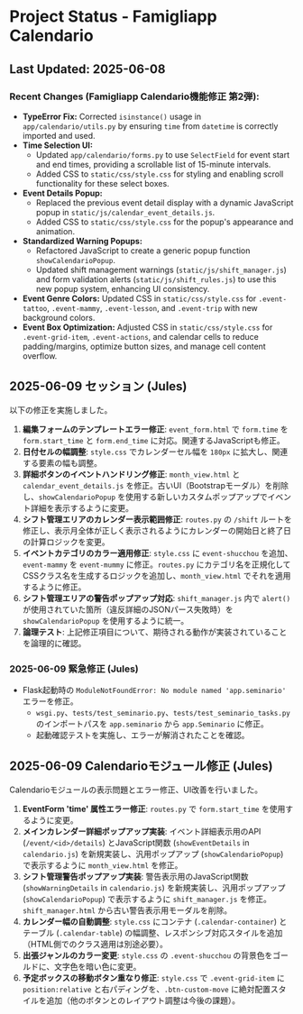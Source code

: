 # Project Status - Famigliapp Calendario

## Last Updated: 2025-06-08

### Recent Changes (Famigliapp Calendario機能修正 第2弾):

*   **TypeError Fix:** Corrected `isinstance()` usage in `app/calendario/utils.py` by ensuring `time` from `datetime` is correctly imported and used.
*   **Time Selection UI:**
    *   Updated `app/calendario/forms.py` to use `SelectField` for event start and end times, providing a scrollable list of 15-minute intervals.
    *   Added CSS to `static/css/style.css` for styling and enabling scroll functionality for these select boxes.
*   **Event Details Popup:**
    *   Replaced the previous event detail display with a dynamic JavaScript popup in `static/js/calendar_event_details.js`.
    *   Added CSS to `static/css/style.css` for the popup's appearance and animation.
*   **Standardized Warning Popups:**
    *   Refactored JavaScript to create a generic popup function `showCalendarioPopup`.
    *   Updated shift management warnings (`static/js/shift_manager.js`) and form validation alerts (`static/js/shift_rules.js`) to use this new popup system, enhancing UI consistency.
*   **Event Genre Colors:** Updated CSS in `static/css/style.css` for `.event-tattoo`, `.event-mammy`, `.event-lesson`, and `.event-trip` with new background colors.
*   **Event Box Optimization:** Adjusted CSS in `static/css/style.css` for `.event-grid-item`, `.event-actions`, and calendar cells to reduce padding/margins, optimize button sizes, and manage cell content overflow.

## 2025-06-09 セッション (Jules)

以下の修正を実施しました。

1.  **編集フォームのテンプレートエラー修正**: `event_form.html` で `form.time` を `form.start_time` と `form.end_time` に対応。関連するJavaScriptも修正。
2.  **日付セルの幅調整**: `style.css` でカレンダーセル幅を `180px` に拡大し、関連する要素の幅も調整。
3.  **詳細ボタンのイベントハンドリング修正**: `month_view.html` と `calendar_event_details.js` を修正。古いUI（Bootstrapモーダル）を削除し、`showCalendarioPopup` を使用する新しいカスタムポップアップでイベント詳細を表示するように変更。
4.  **シフト管理エリアのカレンダー表示範囲修正**: `routes.py` の `/shift` ルートを修正し、表示月全体が正しく表示されるようにカレンダーの開始日と終了日の計算ロジックを変更。
5.  **イベントカテゴリのカラー適用修正**: `style.css` に `event-shucchou` を追加、`event-mammy` を `event-mummy` に修正。`routes.py` にカテゴリ名を正規化してCSSクラス名を生成するロジックを追加し、`month_view.html` でそれを適用するように修正。
6.  **シフト管理エリアの警告ポップアップ対応**: `shift_manager.js` 内で `alert()` が使用されていた箇所（違反詳細のJSONパース失敗時）を `showCalendarioPopup` を使用するように統一。
7.  **論理テスト**: 上記修正項目について、期待される動作が実装されていることを論理的に確認。

### 2025-06-09 緊急修正 (Jules)

- Flask起動時の `ModuleNotFoundError: No module named 'app.seminario'` エラーを修正。
    - `wsgi.py`、`tests/test_seminario.py`、`tests/test_seminario_tasks.py` のインポートパスを `app.seminario` から `app.Seminario` に修正。
    - 起動確認テストを実施し、エラーが解消されたことを確認。

## 2025-06-09 Calendarioモジュール修正 (Jules)

Calendarioモジュールの表示問題とエラー修正、UI改善を行いました。

1.  **EventForm 'time' 属性エラー修正**: `routes.py` で `form.start_time` を使用するように変更。
2.  **メインカレンダー詳細ポップアップ実装**: イベント詳細表示用のAPI (`/event/<id>/details`) とJavaScript関数 (`showEventDetails` in `calendario.js`) を新規実装し、汎用ポップアップ (`showCalendarioPopup`) で表示するように `month_view.html` を修正。
3.  **シフト管理警告ポップアップ実装**: 警告表示用のJavaScript関数 (`showWarningDetails` in `calendario.js`) を新規実装し、汎用ポップアップ (`showCalendarioPopup`) で表示するように `shift_manager.js` を修正。`shift_manager.html` から古い警告表示用モーダルを削除。
4.  **カレンダー幅の自動調整**: `style.css` にコンテナ (`.calendar-container`) とテーブル (`.calendar-table`) の幅調整、レスポンシブ対応スタイルを追加（HTML側でのクラス適用は別途必要）。
5.  **出張ジャンルのカラー変更**: `style.css` の `.event-shucchou` の背景色をゴールドに、文字色を暗い色に変更。
6.  **予定ボックスの移動ボタン重なり修正**: `style.css` で `.event-grid-item` に `position:relative` と右パディングを、`.btn-custom-move` に絶対配置スタイルを追加（他のボタンとのレイアウト調整は今後の課題）。
